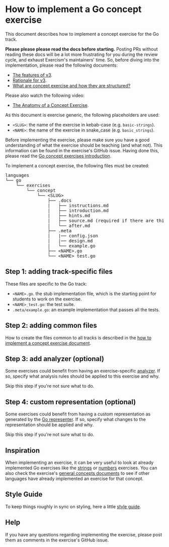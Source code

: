 # How to implement a Go concept exercise

This document describes how to implement a concept exercise for the Go track.

**Please please please read the docs before starting.** Posting PRs without reading these docs will be a lot more frustrating for you during the review cycle, and exhaust Exercism's maintainers' time. So, before diving into the implementation, please read the following documents:

- [The features of v3][docs-features-of-v3].
- [Rationale for v3][docs-rationale-for-v3].
- [What are concept exercise and how they are structured?][docs-concept-exercises]

Please also watch the following video:

- [The Anatomy of a Concept Exercise][anatomy-of-a-concept-exercise].

As this document is exercise generic, the following placeholders are used:

- `<SLUG>`: the name of the exercise in kebab-case (e.g. `basic-strings`).
- `<NAME>`: the name of the exercise in snake_case (e.g. `basic_strings`).

Before implementing the exercise, please make sure you have a good understanding of what the exercise should be teaching (and what not). This information can be found in the exercise's GitHub issue. Having done this, please read the [Go concept exercises introduction][concept-exercises].

To implement a concept exercise, the following files must be created:

<pre>
languages
└── go
    └── exercises
        └── concept
            └── &lt;SLUG&gt;
                ├── .docs
                |   ├── instructions.md
                |   ├── introduction.md
                |   ├── hints.md
                |   ├── source.md (required if there are third-party sources)
                |   └── after.md
                ├── .meta
                |   |── config.json
                |   |── design.md
                |   └── example.go
                ├── &lt;NAME&gt;.go
                └── &lt;NAME&gt;_test.go
</pre>

## Step 1: adding track-specific files

These files are specific to the Go track:

- `<NAME>.go`. the stub implementation file, which is the starting point for students to work on the exercise.
- `<NAME>_test.go`: the test suite.
- `.meta/example.go`: an example implementation that passes all the tests.

## Step 2: adding common files

How to create the files common to all tracks is described in the [how to implement a concept exercise document][how-to-implement-a-concept-exercise].

## Step 3: add analyzer (optional)

Some exercises could benefit from having an exercise-specific [analyzer][analyzer]. If so, specify what analysis rules should be applied to this exercise and why.

Skip this step if you're not sure what to do.

## Step 4: custom representation (optional)

Some exercises could benefit from having a custom representation as generated by the [Go representer][representer]. If so, specify what changes to the representation should be applied and why.

Skip this step if you're not sure what to do.

## Inspiration

When implementing an exercise, it can be very useful to look at already implemented Go exercises like the [strings][concept-exercise-basic-strings] or [numbers][concept-exercise-numbers] exercises. You can also check the exercise's [general concepts documents][reference] to see if other languages have already implemented an exercise for that concept.

## Style Guide

To keep things roughly in sync on styling, here a little [style guide][style guide].

## Help

If you have any questions regarding implementing the exercise, please post them as comments in the exercise's GitHub issue.

[analyzer]: https://github.com/exercism/go-analyzer
[representer]: https://github.com/exercism/go-representer
[concept-exercises]: ../exercises/concept/README.md
[how-to-implement-a-concept-exercise]: ../../../docs/maintainers/generic-how-to-implement-a-concept-exercise.md
[docs-concept-exercises]: ../../../docs/concept-exercises.md
[docs-rationale-for-v3]: ../../../docs/rationale-for-v3.md
[docs-features-of-v3]: ../../../docs/features-of-v3.md
[anatomy-of-a-concept-exercise]: https://www.youtube.com/watch?v=gkbBqd7hPrA
[concept-exercise-basic-strings]: ../exercises/concept/basic-strings
[concept-exercise-numbers]: ../exercises/concept/numbers
[reference]: ../../../reference
[style guide]: ../docs/style-guide.md
